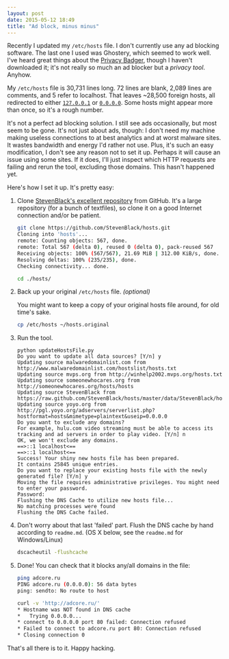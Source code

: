 ```yaml
---
layout: post
date: 2015-05-12 18:49
title: "Ad block, minus minus"
---
```


Recently I updated my `/etc/hosts` file.  I don't currently use any ad blocking software.  The last one I used was Ghostery, which seemed to work well.  I've heard great things about the [Privacy Badger](https://www.eff.org/privacybadger), though I haven't downloaded it; it's not really so much an ad blocker but a *privacy tool*.  Anyhow.

My `/etc/hosts` file is 30,731 lines long.  72 lines are blank, 2,089 lines are comments, and 5 refer to localhost.  That leaves ~28,500 foreign hosts, all redirected to either [`127.0.0.1`](https://en.wikipedia.org/wiki/Localhost) or [`0.0.0.0`](https://en.wikipedia.org/wiki/0.0.0.0).  Some hosts might appear more than once, so it's a rough number.

It's not a perfect ad blocking solution.  I still see ads occasionally, but most seem to be gone.  It's not just about ads, though: I don't need my machine making useless connections to at best analytics and at worst malware sites.  It wastes bandwidth and energy I'd rather not use.  Plus, it's such an easy modification, I don't see any reason not to set it up.  Perhaps it will cause an issue using some sites.  If it does, I'll just inspect which HTTP requests are failing and rerun the tool, excluding those domains.  This hasn't happened yet.

Here's how I set it up.  It's pretty easy:

1.  Clone [StevenBlack's excellent repository](https://github.com/StevenBlack/hosts) from GitHub.  It's a large repository (for a bunch of textfiles), so clone it on a good Internet connection and/or be patient.

    ~~~bash
    git clone https://github.com/StevenBlack/hosts.git
    Cloning into 'hosts'...
    remote: Counting objects: 567, done.
    remote: Total 567 (delta 0), reused 0 (delta 0), pack-reused 567
    Receiving objects: 100% (567/567), 21.69 MiB | 312.00 KiB/s, done.
    Resolving deltas: 100% (235/235), done.
    Checking connectivity... done.

    cd ./hosts/
    ~~~

1.  Back up your original `/etc/hosts` file.  *(optional)*

    You might want to keep a copy of your original hosts file around, for old time's sake.

    ~~~bash
    cp /etc/hosts ~/hosts.original
    ~~~

1.  Run the tool.

    ~~~
    python updateHostsFile.py 
    Do you want to update all data sources? [Y/n] y
    Updating source malwaredomainlist.com from http://www.malwaredomainlist.com/hostslist/hosts.txt
    Updating source mvps.org from http://winhelp2002.mvps.org/hosts.txt
    Updating source someonewhocares.org from http://someonewhocares.org/hosts/hosts
    Updating source StevenBlack from https://raw.github.com/StevenBlack/hosts/master/data/StevenBlack/hosts
    Updating source yoyo.org from http://pgl.yoyo.org/adservers/serverlist.php?hostformat=hosts&mimetype=plaintext&useip=0.0.0.0
    Do you want to exclude any domains?
    For example, hulu.com video streaming must be able to access its tracking and ad servers in order to play video. [Y/n] n
    OK, we won't exclude any domains.
    ==>::1 localhost<==
    ==>::1 localhost<==
    Success! Your shiny new hosts file has been prepared.
    It contains 25845 unique entries.
    Do you want to replace your existing hosts file with the newly generated file? [Y/n] y
    Moving the file requires administrative privileges. You might need to enter your password.
    Password:
    Flushing the DNS Cache to utilize new hosts file...
    No matching processes were found
    Flushing the DNS Cache failed.
    ~~~

1.  Don't worry about that last 'failed' part.  Flush the DNS cache by hand according to `readme.md`.  (OS X below, see the `readme.md` for Windows/Linux)

    ~~~bash
    dscacheutil -flushcache
    ~~~

1.  Done!  You can check that it blocks any/all domains in the file:

    ~~~bash
    ping adcore.ru
    PING adcore.ru (0.0.0.0): 56 data bytes
    ping: sendto: No route to host
    ~~~

    ~~~bash
    curl -v 'http://adcore.ru/'
    * Hostname was NOT found in DNS cache
    *   Trying 0.0.0.0...
    * connect to 0.0.0.0 port 80 failed: Connection refused
    * Failed to connect to adcore.ru port 80: Connection refused
    * Closing connection 0
    ~~~

That's all there is to it.  Happy hacking.
